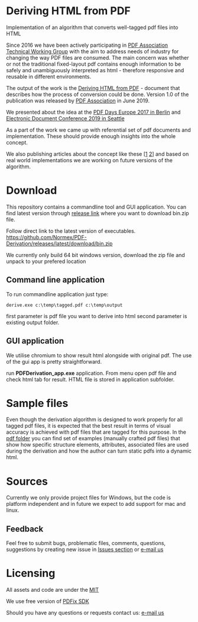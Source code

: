 # Deriving HTML from PDF

Implementation of an algorithm that converts well-tagged pdf files into HTML

Since 2016 we have been actively participating in [PDF Association Technical Working Group](https://www.pdfa.org/community/next-generation-pdf-technical-working-group/) with the aim to address needs of industry for changing the way PDF files are consumed. The main concern was whether or not the traditional fixed-layout pdf contains enough information to be safely and unambiguously interpreted as html - therefore responsive and reusable in different environments.

The output of the work is the [Deriving HTML from PDF](https://www.pdfa.org/resource/deriving-html-from-pdf/) - document that describes how the process of conversion could be done. Version 1.0 of the publication was released by [PDF Association](https://www.pdfa.org) in June 2019.

We presented about the idea at the [PDF Days Europe 2017 in Berlin](https://www.youtube.com/watch?v=cFr7SI8pMZk) and [Electronic Document Conference 2019 in Seattle](https://www.youtube.com/watch?v=hTh7KIYvj0E&list=PLfGR40SWnakjHir089hAtNZUF7pOXmW6r&index=17)

As a part of the work we came up with referential set of pdf documents and implementation. These should provide enough insights into the whole concept.

We also publishing articles about the concept like these [[1](https://www.pdfa.org/pdf-on-the-web-then-and-now/) [2](https://www.pdfa.org/deriving-html-from-pdf-an-algorithm/)] and based on real world implementations we are working on future versions of the algorithm.


# Download
This repository contains a commandline tool and GUI application. You can find latest version through [release link](https://github.com/Normex/PDF-Derivation/releases) where you want to download bin.zip file.

Follow direct link to the latest version of executables.
https://github.com/Normex/PDF-Derivation/releases/latest/download/bin.zip

We currently only build 64 bit windows version, download the zip file and unpack to your prefered location

## Command line application

To run commandline application just type:

```batch
derive.exe c:\temp\tagged.pdf c:\temp\output
``` 
first parameter is pdf file you want to derive into html
second parameter is existing output folder.

## GUI application

We utilise chromium to show result html alongside with original pdf. The use of the gui app is pretty straightforward. 

run <b>PDFDerivation_app.exe</b> application. From menu open pdf file and check html tab for result. HTML file is stored in application subfolder.


# Sample files

Even though the derivation algorithm is designed to work properly for all tagged pdf files, it is expected that the best result in terms of visual accuracy is achieved with pdf files that are tagged for this purpose. In the [pdf folder](https://github.com/Normex/PDF-Derivation/blob/master/pdf) you can find set of examples (manually crafted pdf files) that show how specific structure elements, attributes, associated files are used during the derivation and how the author can turn static pdfs into a dynamic html. 

# Sources

Currently we only provide project files for Windows, but the code is platform independent and in future we expect to add support for mac and linux. 

## Feedback

Feel free to submit bugs, problematic files, comments, questions, suggestions by creating new issue in [Issues section](https://github.com/Normex/PDF-Derivation/issues) or [e-mail us](mailto:pdf-derivation@digitaldocuments.org) 

# Licensing
All assets and code are under the [MIT](https://github.com/Normex/PDF-Derivation/blob/master/LICENSE)

We use free version of [PDFix SDK](http://https.pdfix.net/) 

Should you have any questions or requests contact us: [e-mail us](mailto:pdf-derivation@digitaldocuments.org)
